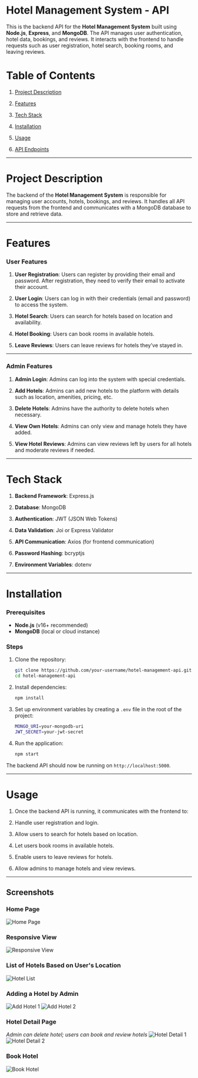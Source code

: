 # Hotel Management System - API

This is the backend API for the **Hotel Management System** built using **Node.js**, **Express**, and **MongoDB**. The API manages user authentication, hotel data, bookings, and reviews. It interacts with the frontend to handle requests such as user registration, hotel search, booking rooms, and leaving reviews.

# Table of Contents

1) [Project Description](#project-description)

2) [Features](#features)

3) [Tech Stack](#tech-stack)

4) [Installation](#installation)

5) [Usage](#usage)

6) [API Endpoints](#api-endpoints)

---

# Project Description

The backend of the **Hotel Management System** is responsible for managing user accounts, hotels, bookings, and reviews. It handles all API requests from the frontend and communicates with a MongoDB database to store and retrieve data.

---

# Features

### User Features

1. **User Registration**: Users can register by providing their email and password. After registration, they need to verify their email to activate their account.
   
2. **User Login**: Users can log in with their credentials (email and password) to access the system.

3. **Hotel Search**: Users can search for hotels based on location and availability.

4. **Hotel Booking**: Users can book rooms in available hotels.

5. **Leave Reviews**: Users can leave reviews for hotels they’ve stayed in.

---

### Admin Features

1. **Admin Login**: Admins can log into the system with special credentials.

2. **Add Hotels**: Admins can add new hotels to the platform with details such as location, amenities, pricing, etc.

3. **Delete Hotels**: Admins have the authority to delete hotels when necessary.

4. **View Own Hotels**: Admins can only view and manage hotels they have added.

5. **View Hotel Reviews**: Admins can view reviews left by users for all hotels and moderate reviews if needed.

---

# Tech Stack

1. **Backend Framework**: Express.js

2. **Database**: MongoDB

3. **Authentication**: JWT (JSON Web Tokens)

4. **Data Validation**: Joi or Express Validator

5. **API Communication**: Axios (for frontend communication)

6. **Password Hashing**: bcryptjs

7. **Environment Variables**: dotenv

---

# Installation

### Prerequisites

- **Node.js** (v16+ recommended)
- **MongoDB** (local or cloud instance)

### Steps

1. Clone the repository:

    ```bash
    git clone https://github.com/your-username/hotel-management-api.git
    cd hotel-management-api
    ```

2. Install dependencies:

    ```bash
    npm install
    ```

3. Set up environment variables by creating a `.env` file in the root of the project:

    ```bash
    MONGO_URI=your-mongodb-uri
    JWT_SECRET=your-jwt-secret
    ```

4. Run the application:

    ```bash
    npm start
    ```

The backend API should now be running on `http://localhost:5000`.

---

# Usage

1. Once the backend API is running, it communicates with the frontend to:

2. Handle user registration and login.

3. Allow users to search for hotels based on location.

4. Let users book rooms in available hotels.

5. Enable users to leave reviews for hotels.

6. Allow admins to manage hotels and view reviews.

---

## Screenshots

### Home Page
![Home Page](https://github.com/user-attachments/assets/7b66a114-db0e-49b3-8573-efa127c80b42)

### Responsive View
![Responsive View](https://github.com/user-attachments/assets/f036dbe6-ae8a-4add-ba29-19b4ee428af0)

### List of Hotels Based on User's Location
![Hotel List](https://github.com/user-attachments/assets/9a94b0ad-d89a-4318-b1ee-40f1cc886e92)

### Adding a Hotel by Admin
![Add Hotel 1](https://github.com/user-attachments/assets/f81b07b8-5601-4b05-a1f1-f3e6acdc518f)
![Add Hotel 2](https://github.com/user-attachments/assets/a152f33f-04d6-4569-8e1e-d31c9dca25c7)

### Hotel Detail Page
_Admin can delete hotel; users can book and review hotels_
![Hotel Detail 1](https://github.com/user-attachments/assets/15bb4b97-8cf2-4a0c-a72b-000d4af3d4d6)
![Hotel Detail 2](https://github.com/user-attachments/assets/83be3cda-4a7a-45b7-af6f-279c009f783a)

### Book Hotel
![Book Hotel](https://github.com/user-attachments/assets/bd216623-53f0-4466-9cec-71cb42dcb8c2)

